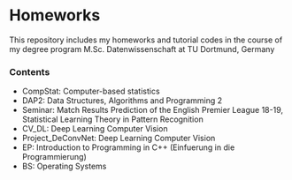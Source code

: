 # Homeworks
This repository includes my homeworks and tutorial codes in the course of my degree program M.Sc. Datenwissenschaft at TU Dortmund, Germany

### Contents
* CompStat: Computer-based statistics
* DAP2: Data Structures, Algorithms and Programming 2
* Seminar: Match Results Prediction of the English Premier League 18-19, Statistical Learning Theory in Pattern Recognition
* CV_DL: Deep Learning Computer Vision
* Project_DeConvNet: Deep Learning Computer Vision
* EP: Introduction to Programming in C++ (Einfuerung in die Programmierung)
* BS: Operating Systems
